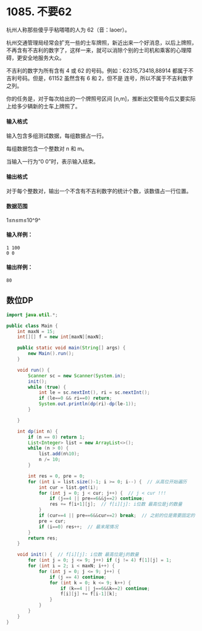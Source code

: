 # 1085. 不要62

杭州人称那些傻乎乎粘嗒嗒的人为 62（音：laoer）。

杭州交通管理局经常会扩充一些的士车牌照，新近出来一个好消息，以后上牌照，不再含有不吉利的数字了，这样一来，就可以消除个别的士司机和乘客的心理障碍，更安全地服务大众。

不吉利的数字为所有含有 4 或 62 的号码。例如：62315,73418,88914 都属于不吉利号码。但是，61152 虽然含有 6 和 2，但不是 连号，所以不属于不吉利数字之列。

你的任务是，对于每次给出的一个牌照号区间 [n,m]，推断出交管局今后又要实际上给多少辆新的士车上牌照了。

#### 输入格式

输入包含多组测试数据，每组数据占一行。

每组数据包含一个整数对 n 和 m。

当输入一行为“0 0”时，表示输入结束。

#### 输出格式

对于每个整数对，输出一个不含有不吉利数字的统计个数，该数值占一行位置。

#### 数据范围

1≤n≤m≤10^9^

#### 输入样例：

```
1 100
0 0
```

#### 输出样例：

```
80
```



## 数位DP

```java
import java.util.*;

public class Main {
    int maxN = 15;
    int[][] f = new int[maxN][maxN];

    public static void main(String[] args) {
        new Main().run();
    }

    void run() {
        Scanner sc = new Scanner(System.in);
        init();
        while (true) {
            int le = sc.nextInt(), ri = sc.nextInt();
            if (le==0 && ri==0) return;
            System.out.println(dp(ri)-dp(le-1));
        }

    }

    int dp(int n) {
        if (n == 0) return 1;
        List<Integer> list = new ArrayList<>();
        while (n > 0) {
            list.add(n%10);
            n /= 10;
        }

        int res = 0, pre = 0;
        for (int i = list.size()-1; i >= 0; i--) {  // 从高位开始遍历
            int cur = list.get(i);
            for (int j = 0; j < cur; j++) {  // j < cur !!!
                if (j==4 || pre==6&&j==2) continue;
                res += f[i+1][j];  // f[i][j]: i位数 最高位是j的数量
            }
            if (cur==4 || pre==6&&cur==2) break;  // 之前的位是需要固定的
            pre = cur;
            if (i==0) res++;  // 最末尾情况
        }
        return res;
    }

    void init() {  // f[i][j]: i位数 最高位是j的数量
        for (int j = 0; j <= 9; j++) if (j != 4) f[1][j] = 1;
        for (int i = 2; i < maxN; i++) {
            for (int j = 0; j <= 9; j++) {
                if (j == 4) continue;
                for (int k = 0; k <= 9; k++) {
                    if (k==4 || j==6&&k==2) continue;
                    f[i][j] += f[i-1][k];
                }
            }
        }
    }
}
```


